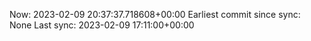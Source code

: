 Now: 2023-02-09 20:37:37.718608+00:00 Earliest commit since sync: None Last sync: 2023-02-09 17:11:00+00:00
